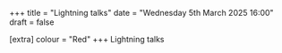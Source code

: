 +++
title = "Lightning talks"
date = "Wednesday 5th March 2025 16:00"
draft = false

[extra]
colour = "Red"
+++
Lightning talks
